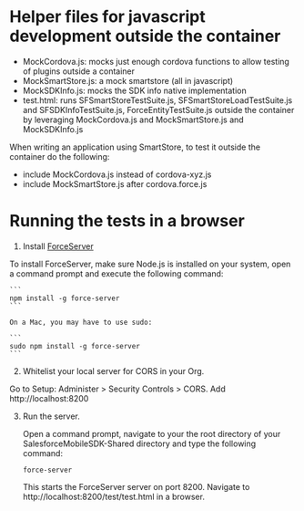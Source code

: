 # Helper files for javascript development outside the container

- MockCordova.js: mocks just enough cordova functions to allow testing of plugins outside a container
- MockSmartStore.js: a mock smartstore (all in javascript)
- MockSDKInfo.js: mocks the SDK info native implementation
- test.html: runs SFSmartStoreTestSuite.js, SFSmartStoreLoadTestSuite.js and SFSDKInfoTestSuite.js, ForceEntityTestSuite.js outside the container by leveraging MockCordova.js and MockSmartStore.js and MockSDKInfo.js

When writing an application using SmartStore, to test it outside the container do the following:
- include MockCordova.js instead of cordova-xyz.js
- include MockSmartStore.js after cordova.force.js


# Running the tests in a browser

1. Install [ForceServer](https://github.com/ccoenraets/force-server)

To install ForceServer, make sure Node.js is installed on your system, open a command prompt and execute the following command:

    ```
    npm install -g force-server
    ```

    On a Mac, you may have to use sudo:

    ```
    sudo npm install -g force-server
    ```
    
2. Whitelist your local server for CORS in your Org.

Go to Setup: Administer > Security Controls > CORS.
Add http://localhost:8200


3. Run the server.

    Open a command prompt, navigate to your the root directory of your SalesforceMobileSDK-Shared directory and type the following command:

    ```
    force-server
    ```

    This starts the ForceServer server on port 8200.
    Navigate to http://localhost:8200/test/test.html in a browser.

    
